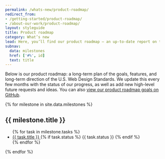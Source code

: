```yaml
---
permalink: /whats-new/product-roadmap/
redirect_from:
- /getting-started/product-roadmap/
- /about-our-work/product-roadmap/
layout: styleguide
title: Product roadmap
category: What’s new
lead: Here, you’ll find our product roadmap — an up-to-date report on the work we’re doing.
subnav:
  data: milestones
  href: ['#%', id]
  text: title
---
```


Below is our product roadmap: a long-term plan of the goals, features,
and long-term direction of the U.S. Web Design Standards. We update this
every few months with the status of our progress, as well as add new
high-level future requests and ideas. You can also <a href="https://github.com/18F/web-design-standards/milestone/52" class="">view our product roadmap goals on GitHub</a>.

{% for milestone in site.data.milestones %}
<section>
  <h2 id="{{ milestone.id }}">{{ milestone.title }}</h2>
  <ul class="product-roadmap-list">
  {% for task in milestone.tasks %}
    <li>
      <a href="{{ task.url }}">
        {{ task.title }}
      </a>
      {% if task.status %}
        <span class="usa-label label-{{ task.status | slugify }}">
          {{ task.status }}
        </span>
      {% endif %}
    </li>
  {% endfor %}
  </ul>
</section>
{% endfor %}
